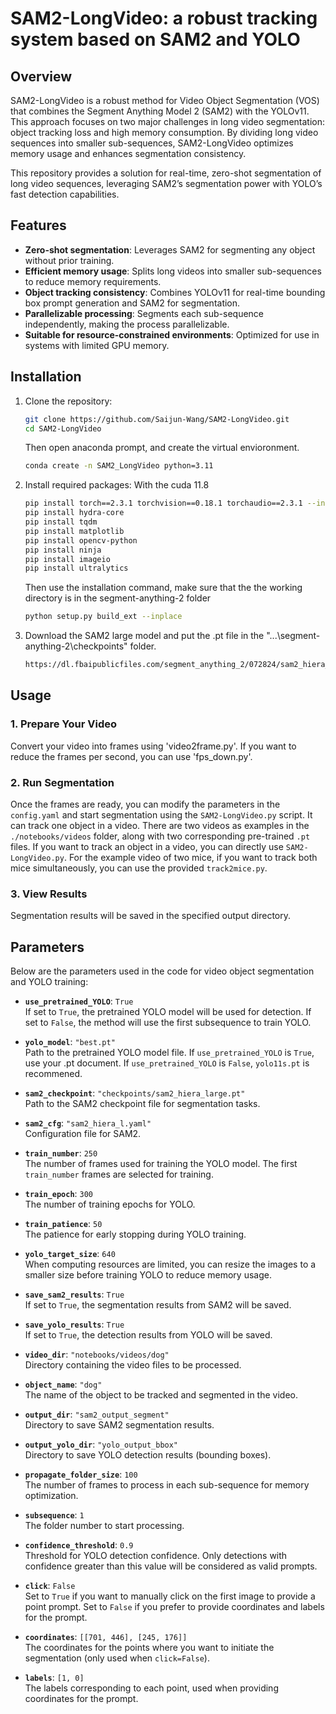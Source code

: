 # SAM2-LongVideo: a robust tracking system based on SAM2 and YOLO

## Overview

SAM2-LongVideo is a robust method for Video Object Segmentation (VOS) that combines the Segment Anything Model 2 (SAM2) with the YOLOv11. This approach focuses on two major challenges in long video segmentation: object tracking loss and high memory consumption. By dividing long video sequences into smaller sub-sequences, SAM2-LongVideo optimizes memory usage and enhances segmentation consistency.

This repository provides a solution for real-time, zero-shot segmentation of long video sequences, leveraging SAM2’s segmentation power with YOLO’s fast detection capabilities.

## Features

- **Zero-shot segmentation**: Leverages SAM2 for segmenting any object without prior training.
- **Efficient memory usage**: Splits long videos into smaller sub-sequences to reduce memory requirements.
- **Object tracking consistency**: Combines YOLOv11 for real-time bounding box prompt generation and SAM2 for segmentation.
- **Parallelizable processing**: Segments each sub-sequence independently, making the process parallelizable.
- **Suitable for resource-constrained environments**: Optimized for use in systems with limited GPU memory.

## Installation

1. Clone the repository:
   ```bash
   git clone https://github.com/Saijun-Wang/SAM2-LongVideo.git
   cd SAM2-LongVideo
   ```
   Then open anaconda prompt, and create the virtual envioronment.
   ```bash
   conda create -n SAM2_LongVideo python=3.11
   ```

2. Install required packages:
   With the cuda 11.8
   ```bash
   pip install torch==2.3.1 torchvision==0.18.1 torchaudio==2.3.1 --index-url https://download.pytorch.org/whl/cu118
   pip install hydra-core
   pip install tqdm
   pip install matplotlib
   pip install opencv-python
   pip install ninja
   pip install imageio
   pip install ultralytics
   ```
   Then use the installation command, make sure that the the working directory is in the segment-anything-2 folder
   ```bash
   python setup.py build_ext --inplace
   ```

3. Download the SAM2 large model and put the .pt file in the "...\segment-anything-2\checkpoints" folder.
   ```bash
   https://dl.fbaipublicfiles.com/segment_anything_2/072824/sam2_hiera_large.pt
   ```
   
## Usage

### 1. Prepare Your Video

Convert your video into frames using 'video2frame.py'. If you want to reduce the frames per second, you can use 'fps_down.py'.

### 2. Run Segmentation

Once the frames are ready, you can modify the parameters in the `config.yaml` and start segmentation using the `SAM2-LongVideo.py` script. It can track one object in a video.
There are two videos as examples in the `./notebooks/videos` folder, along with two corresponding pre-trained `.pt` files.
If you want to track an object in a video, you can directly use `SAM2-LongVideo.py`. For the example video of two mice, if you want to track both mice simultaneously, you can use the provided `track2mice.py`.

### 3. View Results

Segmentation results will be saved in the specified output directory.


## Parameters

Below are the parameters used in the code for video object segmentation and YOLO training:

- **`use_pretrained_YOLO`**: `True`  
  If set to `True`, the pretrained YOLO model will be used for detection.
  If set to `False`, the method will use the first subsequence to train YOLO.

- **`yolo_model`**: `"best.pt"`  
  Path to the pretrained YOLO model file.
  If `use_pretrained_YOLO` is `True`, use your .pt document.
  If `use_pretrained_YOLO` is `False`, `yolo11s.pt` is recommened.

- **`sam2_checkpoint`**: `"checkpoints/sam2_hiera_large.pt"`  
  Path to the SAM2 checkpoint file for segmentation tasks.

- **`sam2_cfg`**: `"sam2_hiera_l.yaml"`  
  Configuration file for SAM2.

- **`train_number`**: `250`  
  The number of frames used for training the YOLO model. The first `train_number` frames are selected for training.

- **`train_epoch`**: `300`  
  The number of training epochs for YOLO.

- **`train_patience`**: `50`  
  The patience for early stopping during YOLO training.

- **`yolo_target_size`**: `640`  
  When computing resources are limited, you can resize the images to a smaller size before training YOLO to reduce memory usage.

- **`save_sam2_results`**: `True`  
  If set to `True`, the segmentation results from SAM2 will be saved.

- **`save_yolo_results`**: `True`  
  If set to `True`, the detection results from YOLO will be saved.

- **`video_dir`**: `"notebooks/videos/dog"`  
  Directory containing the video files to be processed.

- **`object_name`**: `"dog"`  
  The name of the object to be tracked and segmented in the video.

- **`output_dir`**: `"sam2_output_segment"`  
  Directory to save SAM2 segmentation results.

- **`output_yolo_dir`**: `"yolo_output_bbox"`  
  Directory to save YOLO detection results (bounding boxes).

- **`propagate_folder_size`**: `100`  
  The number of frames to process in each sub-sequence for memory optimization.

- **`subsequence`**: `1`  
  The folder number to start processing.

- **`confidence_threshold`**: `0.9`  
  Threshold for YOLO detection confidence. Only detections with confidence greater than this value will be considered as valid prompts.

- **`click`**: `False`  
  Set to `True` if you want to manually click on the first image to provide a point prompt.
  Set to `False` if you prefer to provide coordinates and labels for the prompt.

- **`coordinates`**: `[[701, 446], [245, 176]]`  
  The coordinates for the points where you want to initiate the segmentation (only used when `click=False`).

- **`labels`**: `[1, 0]`  
  The labels corresponding to each point, used when providing coordinates for the prompt.

